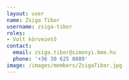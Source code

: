 ```yaml
---
layout: user
name: Zsiga Tibor
username: zsiga-tibor
roles:
- Volt körvezető
contact:
  email: zsiga.tibor@simonyi.bme.hu
  phone: '+36 30 625 8089'
image: /images/members/ZsigaTibor.jpg
---
```

